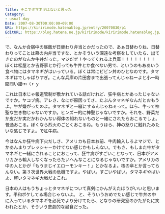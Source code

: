 ```yaml
---
Title: そこでタマネギはないと思った
Category:
- usual day
Date: 2007-08-30T00:00:00+09:00
URL: https://kiririmode.hatenablog.jp/entry/20070830/p1
EditURL: https://blog.hatena.ne.jp/kiririmode/kiririmode.hatenablog.jp/atom/entry/8454420450078216866
---
```



で、なんか合宿中の昼飯が日替わり弁当とかだったので、あぁ日替わりね、日替わりってことは幕の内弁当ですな、とかそういう深遠な考察をしていたら、出てきたのがなんか牛丼だった。マジだぜ！やってくれるよ兵庫！！！！！！！！
ぼくは松屋とか吉野家とか行っても牛丼とか食べない男で、というのもああいう食べ物にはタマネギがはいっている。ぼくは常にビビン丼のひとなのです。タマネギはでしゃばりすぎ。こんな兵庫の片田舎まで出張ってんじゃねーよと小一時間問い詰ｍ（ｒｙ


これは日本じゃ報道管制が敷かれている話だけれど、狂牛病とかあったじゃないですか。ヤコブ病。アレさ、なにが原因ってさ、たぶんタマネギなんだとおもうよ。牛が嫌がったのよ。タマネギと一緒にするんじゃねぇって。ほら、牛って神聖な生き物じゃないですか。ヒンズー的に神聖じゃないですか。それを、野菜だか皮だか実だかわかんない得体の知れないものと一緒にされたらおこるでしょ。普通おこる。ぼくなら烈火のごとくおこるね。もうほら、神の怒りに触れたみたいな感じですよ。で狂牛病。


今はなんか狂牛病下火だしさ、アメリカも日本お前、牛肉輸入しろよマジで、とかあんまりプレッシャーかけてない感じかもしんない。でもさ、もしまた牛がタマネギと一緒にされることにおこって、狂牛病がすごいことなって、日本がアメリカから輸入しなくなったらたいへんなことになるじゃないですか。アメリカの中の人とかが「もうまじイエローモンキー！」とかなるよ。核の傘とか言ってらんない。第３次世界大戦の危機ですよ。やばい。すごいやばい。タマネギやばいよ、軽いタマネギ大戦だよこれ。


日本の人はもうちょっとタマネギについて真剣にかんがえたほうがいいと思います。平和ボケしてる場合じゃないよ。
と、そういうおめでたい感じで牛丼の中に入っているタマネギを必死でより分けてたら、となりの研究室のかたがたに笑われたとか、そういう悲劇的な昼食だった。
